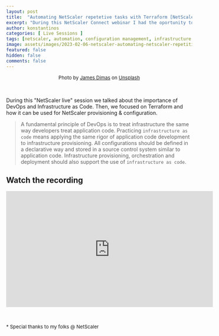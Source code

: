 ```yaml
---
layout: post
title:  "Automating NetScaler repetetive tasks with Terraform [NetScaler Event]"
excerpt: "During this NetScaler Connect webinar I had the oportunity to talk about the importance of DevOps and Infrastructure as Code for Networking and how NetScaler's Automation Toolkit can help."
author: konstantinos
categories: [ Live Sessions ]
tags: [netscaler, automation, configuration management, infrastructure as code, terraform]
image: assets/images/2023-02-06-netscaler-automating-netscaler-repetitive-tasks-terraform.jpg
featured: false
hidden: false
comments: false
---  
```


<div style="text-align: center; font-size: small;">Photo by <a href="https://unsplash.com/@jamesdimas?utm_content=creditCopyText&utm_medium=referral&utm_source=unsplash">James Dimas</a> on <a href="https://unsplash.com/photos/many-blue-lights-are-lit-up-in-the-dark-cfmzN8MrsVU?utm_content=creditCopyText&utm_medium=referral&utm_source=unsplash">Unsplash</a></div>

&nbsp;  

During this "NetScaler live" session we talked about the importance of DevOps and Infrastructure as Code. Then, we focused on Terraform and how it can be used for NetScaler provisioning & configuration.

>A fundamental principle of DevOps is to treat infrastructure the same way developers treat application code. Practicing `infrastructure as code` means applying the same rigor of application code development to infrastructure provisioning. All configurations should be defined in a declarative way and stored in a source control system similar to application code. Infrastructure provisioning, orchestration and deployment should also support the use of `infrastructure as code`.


## Watch the recording

<iframe width="560" height="315" src="https://www.youtube.com/embed/VoQDR6bQUVQ?si=R6HoXYW_96CJ9RA2" title="YouTube video player" frameborder="0" allow="accelerometer; autoplay; clipboard-write; encrypted-media; gyroscope; picture-in-picture; web-share" allowfullscreen></iframe>


&nbsp;  

<div style="font-size: small;">* Special thanks to my folks @ NetScaler</div>

&nbsp;  